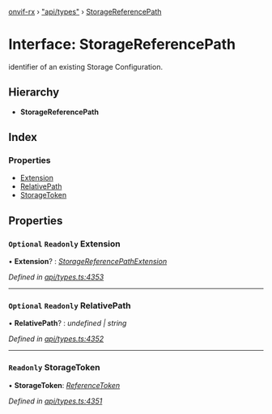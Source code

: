 [onvif-rx](../README.md) › ["api/types"](../modules/_api_types_.md) › [StorageReferencePath](_api_types_.storagereferencepath.md)

# Interface: StorageReferencePath

identifier of an existing Storage Configuration.

## Hierarchy

* **StorageReferencePath**

## Index

### Properties

* [Extension](_api_types_.storagereferencepath.md#optional-readonly-extension)
* [RelativePath](_api_types_.storagereferencepath.md#optional-readonly-relativepath)
* [StorageToken](_api_types_.storagereferencepath.md#readonly-storagetoken)

## Properties

### `Optional` `Readonly` Extension

• **Extension**? : *[StorageReferencePathExtension](_api_types_.storagereferencepathextension.md)*

*Defined in [api/types.ts:4353](https://github.com/patrickmichalina/onvif-rx/blob/3e9b152/src/api/types.ts#L4353)*

___

### `Optional` `Readonly` RelativePath

• **RelativePath**? : *undefined | string*

*Defined in [api/types.ts:4352](https://github.com/patrickmichalina/onvif-rx/blob/3e9b152/src/api/types.ts#L4352)*

___

### `Readonly` StorageToken

• **StorageToken**: *[ReferenceToken](../modules/_api_types_.md#referencetoken)*

*Defined in [api/types.ts:4351](https://github.com/patrickmichalina/onvif-rx/blob/3e9b152/src/api/types.ts#L4351)*
